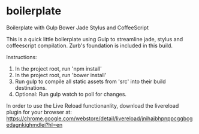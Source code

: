 boilerplate
===========

Boilerplate with Gulp Bower Jade Stylus and CoffeeScript 


This is a quick little boilerplate using Gulp to streamline jade, stylus and coffeescript compilation. Zurb's foundation is included in this build. 

Instructions: 

1) In the project root, run 'npm install'
2) In the project root, run 'bower install'
3) Run gulp to compile all static assets from 'src' into their build destinations. 
4) Optional: Run gulp watch to poll for changes. 


In order to use the Live Reload functionanlity, download the livereload plugin for your browser at: https://chrome.google.com/webstore/detail/livereload/jnihajbhpnppcggbcgedagnkighmdlei?hl=en

